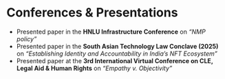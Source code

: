 # Conferences & Presentations

- Presented paper in the **HNLU Infrastructure Conference** on *“NMP policy”*  
- Presented paper in the **South Asian Technology Law Conclave (2025)** on *“Establishing Identity and Accountability in India’s NFT Ecosystem”*  
- Presented paper at the **3rd International Virtual Conference on CLE, Legal Aid & Human Rights** on *“Empathy v. Objectivity”*  
